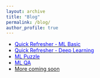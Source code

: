 ```yaml
---
layout: archive
title: "Blog"
permalink: /blog/
author_profile: true
---
```


- [<span style="color:blue">Quick Refresher - ML Basic</span>](blog_0_quick_refresher_1.html)
- [<span style="color:blue">Quick Refresher - Deep Learning</span>](blog_1_Deep_Learning_Refresher.html)
- [<span style="color:blue">ML Puzzle</span>](blog_2_ml_puzzle.html) 
- [<span style="color:blue">ML QA</span>](blog_3_Typical_ML_QA.html) 
- [More coming soon]()